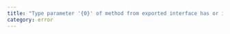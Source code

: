 ```yaml
---
title: "Type parameter '{0}' of method from exported interface has or is using private name '{1}'."
category: error
---
```

